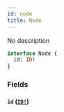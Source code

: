 ```yaml
---
id: node
title: Node
---
```


No description

```graphql
interface Node {
  id: ID!
}
```

### Fields

#### `id` ([`ID!`](docs/partners/truework/scalars/id.md))

